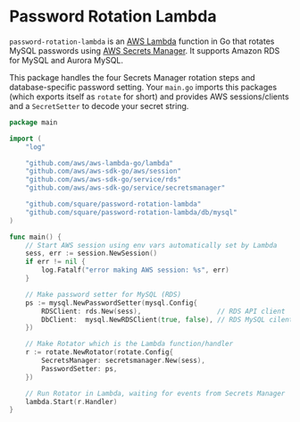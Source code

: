 # Password Rotation Lambda

`password-rotation-lambda` is an [AWS Lambda](https://aws.amazon.com/lambda/) function in Go that rotates MySQL passwords using [AWS Secrets Manager](https://aws.amazon.com/secrets-manager/).
It supports Amazon RDS for MySQL and Aurora MySQL.

This package handles the four Secrets Manager rotation steps and database-specific password setting.
Your `main.go` imports this packages (which exports itself as `rotate` for short) and provides AWS sessions/clients and a `SecretSetter` to decode your secret string.

```go
package main

import (
	"log"

	"github.com/aws/aws-lambda-go/lambda"
	"github.com/aws/aws-sdk-go/aws/session"
	"github.com/aws/aws-sdk-go/service/rds"
	"github.com/aws/aws-sdk-go/service/secretsmanager"

	"github.com/square/password-rotation-lambda"
	"github.com/square/password-rotation-lambda/db/mysql"
)

func main() {
	// Start AWS session using env vars automatically set by Lambda
	sess, err := session.NewSession()
	if err != nil {
		log.Fatalf("error making AWS session: %s", err)
	}

	// Make password setter for MySQL (RDS)
	ps := mysql.NewPasswordSetter(mysql.Config{
		RDSClient: rds.New(sess),                   // RDS API client
		DbClient:  mysql.NewRDSClient(true, false), // RDS MySQL cilent (true=TLS, false=dry run)
	})

	// Make Rotator which is the Lambda function/handler
	r := rotate.NewRotator(rotate.Config{
		SecretsManager: secretsmanager.New(sess),
		PasswordSetter: ps,
	})

	// Run Rotator in Lambda, waiting for events from Secrets Manager
	lambda.Start(r.Handler)
}

```
